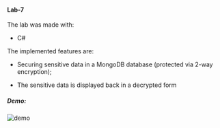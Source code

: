 #### Lab-7

The lab was made with:

- C#

The implemented features are:

- Securing sensitive data in a MongoDB database (protected via 2-way encryption);

- The sensitive data is displayed back in a decrypted form

##### Demo:

![demo](https://github.com/PuscasDumitru/FAF.CS16.1-Cryptography-and-Cybersecurity-LABS/blob/main/LAB_7/lab7.gif)


